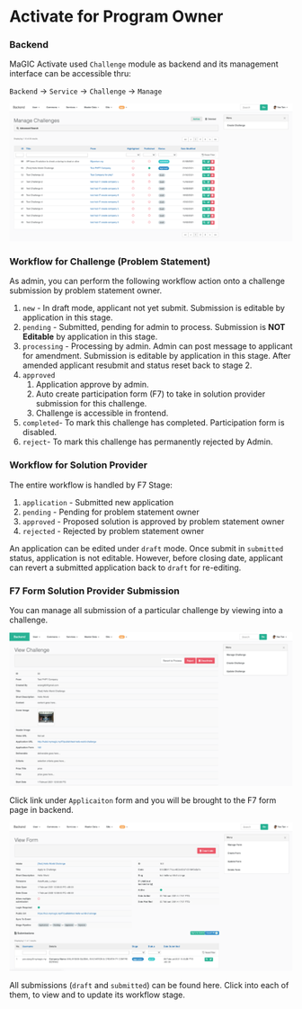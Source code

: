# Activate for Program Owner

### Backend

MaGIC Activate used `Challenge` module as backend and its management interface can be accessible thru:

`Backend` -&gt; `Service` -&gt; `Challenge` -&gt; `Manage`

![Manage Challenges](../../.gitbook/assets/screenshot-2021-03-02-at-12.44.36-am.png)

### Workflow for Challenge \(Problem Statement\)

As admin, you can perform the following workflow action onto a challenge submission by problem statement owner.

1. `new` - In draft mode, applicant not yet submit. Submission is editable by application in this stage.
2. `pending` - Submitted, pending for admin to process. Submission is **NOT Editable** by application in this stage.
3. `processing` - Processing by admin. Admin can post message to applicant for amendment. Submission is editable by application in this stage. After amended applicant resubmit and status reset back to stage 2. 
4. `approved`  
   1. Application approve by admin.
   2. Auto create participation form \(F7\) to take in solution provider submission for this challenge.
   3. Challenge is accessible in frontend.
5. `completed`- To mark this challenge has completed. Participation form is disabled.
6. `reject`- To mark this challenge has permanently rejected by Admin. 

### Workflow for Solution Provider

The entire workflow is handled by F7 Stage:

1. `application` - Submitted new application
2. `pending` - Pending for problem statement owner
3. `approved` - Proposed solution is approved by problem statement owner
4. `rejected` - Rejected by problem statement owner

An application can be edited under `draft` mode. Once submit in `submitted` status, application is not editable. However, before closing date, applicant can revert a submitted application back to `draft` for re-editing. 

### F7 Form Solution Provider Submission

You can manage all submission of a particular challenge by viewing into a challenge.

![View Challenge](../../.gitbook/assets/screenshot-2021-03-02-at-12.40.40-am.png)

Click link under `Applicaiton` form and you will be brought to the F7 form page in backend.

![View F7 Form](../../.gitbook/assets/screenshot-2021-03-02-at-12.42.28-am.png)

All submissions \(`draft` and `submitted`\) can be found here. Click into each of them, to view and to update its workflow stage.

